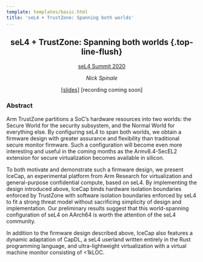 ```yaml
---
template: templates/basic.html
title: 'seL4 + TrustZone: Spanning both worlds'
...
```


<div style="text-align: center;">

## seL4 + TrustZone: Spanning both worlds {.top-line-flush}

[seL4 Summit 2020](https://www.sel4-us.org/summit2020/)

_Nick Spinale_

[[slides]](./sel4-trustzone.pdf)
[recording coming soon]

</div>

### Abstract

<!-- _Abstract._ -->

Arm TrustZone partitions a SoC’s hardware resources into two worlds: the
 Secure World for the security subsystem, and the Normal World for
everything else. By configuring seL4 to span both worlds, we obtain a
firmware design with greater assurance and flexibility
than traditional secure monitor firmware. Such a configuration will
become even more interesting and useful in the coming months as the
Armv8.4-SecEL2 extension for secure virtualization becomes available in
silicon.

To both motivate and demonstrate such a firmware design, we present
IceCap, an experimental platform from Arm Research for virtualization
and general-purpose confidential compute, based on seL4. By implementing
 the design introduced above, IceCap binds hardware
isolation boundaries enforced by TrustZone with software isolation
boundaries enforced by seL4 to fit a strong threat model without
sacrificing simplicity of design and implementation. Our preliminary
results suggest that this world-spanning configuration of
seL4 on AArch64 is worth the attention of the seL4 community.

In addition to the firmware design described above, IceCap also features
a dynamic adaptation of CapDL, a seL4 userland written entirely in the
Rust programming language, and ultra-lightweight virtualization with a
virtual machine monitor consisting of <1kLOC.
